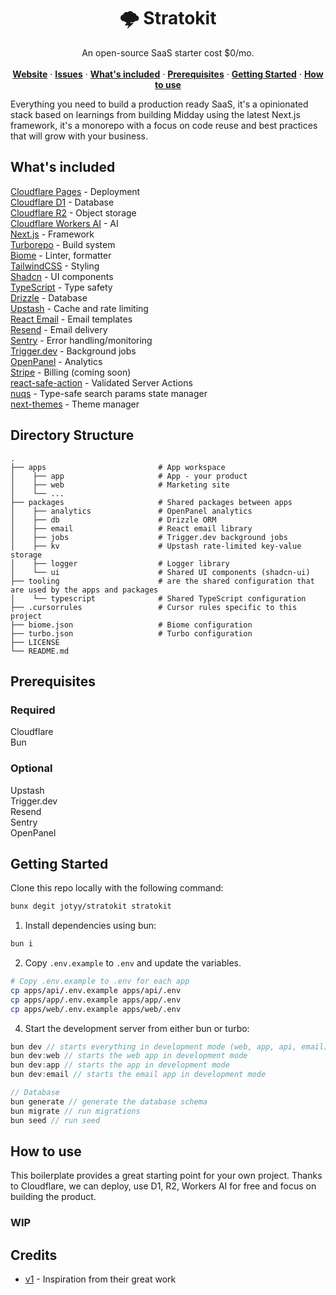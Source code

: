 <!-- ![hero](image.png) -->

<p align="center">
	<h1 align="center"><b>🌩️ Stratokit</b></h1>
<p align="center">
    An open-source SaaS starter cost $0/mo.
    <br />
    <br />
    <a href="https://stratokit.pages.dev"><strong>Website</strong></a> · 
    <a href="https://github.com/jotyy/stratokit/issues"><strong>Issues</strong></a> · 
    <a href="#whats-included"><strong>What's included</strong></a> ·
    <a href="#prerequisites"><strong>Prerequisites</strong></a> ·
    <a href="#getting-started"><strong>Getting Started</strong></a> ·
    <a href="#how-to-use"><strong>How to use</strong></a>
  </p>
</p>

Everything you need to build a production ready SaaS, it's a opinionated stack based on learnings from building Midday using the latest Next.js framework, it's a monorepo with a focus on code reuse and best practices that will grow with your business.

## What's included

[Cloudflare Pages](https://developers.cloudflare.com/pages) - Deployment<br>
[Cloudflare D1](https://developers.cloudflare.com/d1) - Database<br>
[Cloudflare R2](https://developers.cloudflare.com/r2) - Object storage<br>
[Cloudflare Workers AI](https://developers.cloudflare.com/workers-ai) - AI<br>
[Next.js](https://nextjs.org/) - Framework<br>
[Turborepo](https://turbo.build) - Build system<br>
[Biome](https://biomejs.dev) - Linter, formatter<br>
[TailwindCSS](https://tailwindcss.com/) - Styling<br>
[Shadcn](https://ui.shadcn.com/) - UI components<br>
[TypeScript](https://www.typescriptlang.org/) - Type safety<br>
[Drizzle](https://orm.drizzle.team/) - Database<br>
[Upstash](https://upstash.com/) - Cache and rate limiting<br>
[React Email](https://react.email/) - Email templates<br>
[Resend](https://resend.com/) - Email delivery<br>
[Sentry](https://sentry.io/) - Error handling/monitoring<br>
[Trigger.dev](https://trigger.dev/) - Background jobs<br>
[OpenPanel](https://openpanel.dev/) - Analytics<br>
[Stripe](https://stripe.com/) - Billing (coming soon)<br>
[react-safe-action](https://next-safe-action.dev) - Validated Server Actions<br>
[nuqs](https://nuqs.47ng.com/) - Type-safe search params state manager<br>
[next-themes](https://next-themes-example.vercel.app/) - Theme manager<br>

## Directory Structure

```
.
├── apps                         # App workspace
│    ├── app                     # App - your product
│    ├── web                     # Marketing site
│    └── ...
├── packages                     # Shared packages between apps
│    ├── analytics               # OpenPanel analytics
│    ├── db                      # Drizzle ORM
│    ├── email                   # React email library
│    ├── jobs                    # Trigger.dev background jobs
│    ├── kv                      # Upstash rate-limited key-value storage
│    ├── logger                  # Logger library
│    └── ui                      # Shared UI components (shadcn-ui)
├── tooling                      # are the shared configuration that are used by the apps and packages
│    └── typescript              # Shared TypeScript configuration
├── .cursorrules                 # Cursor rules specific to this project
├── biome.json                   # Biome configuration
├── turbo.json                   # Turbo configuration
├── LICENSE
└── README.md
```

## Prerequisites

### Required

Cloudflare<br>
Bun<br>

### Optional

Upstash<br>
Trigger.dev<br>
Resend<br>
Sentry<br>
OpenPanel<br>

## Getting Started

Clone this repo locally with the following command:

```bash
bunx degit jotyy/stratokit stratokit
```

1. Install dependencies using bun:

```sh
bun i
```

2. Copy `.env.example` to `.env` and update the variables.

```sh
# Copy .env.example to .env for each app
cp apps/api/.env.example apps/api/.env
cp apps/app/.env.example apps/app/.env
cp apps/web/.env.example apps/web/.env
```

4. Start the development server from either bun or turbo:

```ts
bun dev // starts everything in development mode (web, app, api, email)
bun dev:web // starts the web app in development mode
bun dev:app // starts the app in development mode
bun dev:email // starts the email app in development mode

// Database
bun generate // generate the database schema
bun migrate // run migrations
bun seed // run seed
```

## How to use

This boilerplate provides a great starting point for your own project. Thanks to Cloudflare, we can deploy, use D1, R2, Workers AI for free and focus on building the product.

### WIP

## Credits

- [v1](https://v1.run/) - Inspiration from their great work
